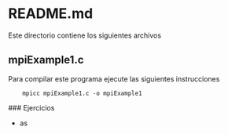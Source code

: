 # README.md

Este directorio contiene los siguientes archivos

## mpiExample1.c

Para compilar este programa ejecute las siguientes instrucciones

```
	mpicc mpiExample1.c -o mpiExample1
```

### Ejercicios

* as
